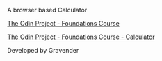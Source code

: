 A browser based Calculator


[The Odin Project - Foundations Course](https://www.theodinproject.com/courses/foundations)

[The Odin Project - Foundations Course - Calculator](https://www.theodinproject.com/courses/foundations/lessons/calculator)

Developed by Gravender
